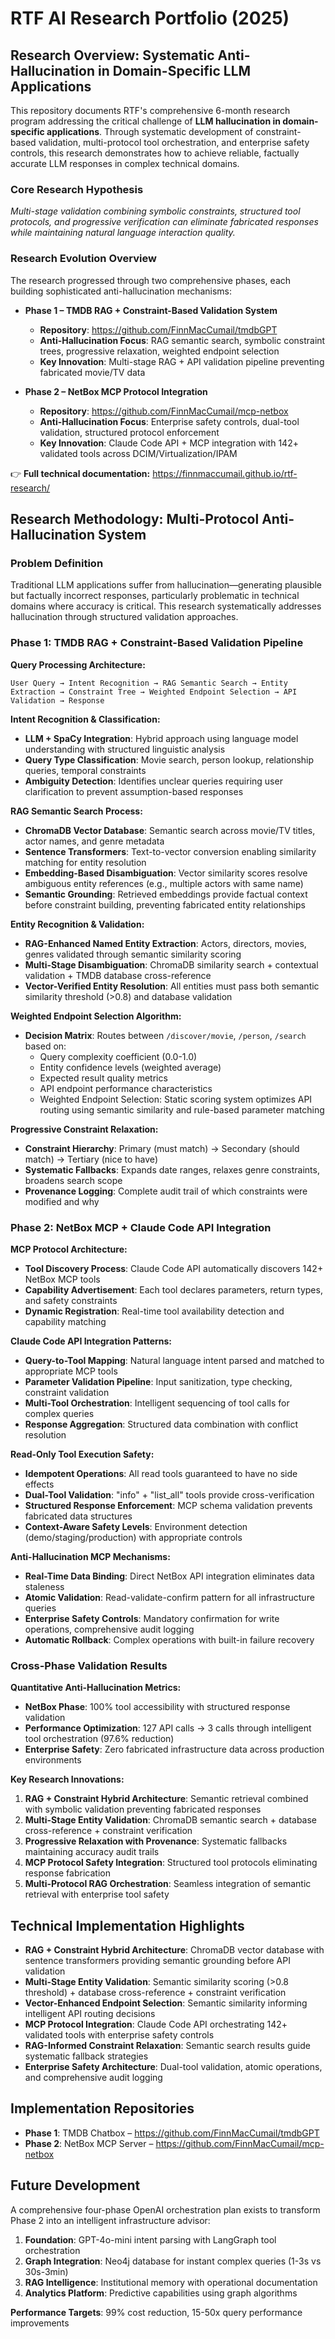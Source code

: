 # RTF AI Research Portfolio (2025)

## Research Overview: Systematic Anti-Hallucination in Domain-Specific LLM Applications

This repository documents RTF's comprehensive 6-month research program addressing the critical challenge of **LLM hallucination in domain-specific applications**. Through systematic development of constraint-based validation, multi-protocol tool orchestration, and enterprise safety controls, this research demonstrates how to achieve reliable, factually accurate LLM responses in complex technical domains.

### Core Research Hypothesis
*Multi-stage validation combining symbolic constraints, structured tool protocols, and progressive verification can eliminate fabricated responses while maintaining natural language interaction quality.*

### Research Evolution Overview
The research progressed through two comprehensive phases, each building sophisticated anti-hallucination mechanisms:

- **Phase 1 – TMDB RAG + Constraint-Based Validation System**
  - **Repository**: https://github.com/FinnMacCumail/tmdbGPT
  - **Anti-Hallucination Focus**: RAG semantic search, symbolic constraint trees, progressive relaxation, weighted endpoint selection
  - **Key Innovation**: Multi-stage RAG + API validation pipeline preventing fabricated movie/TV data

- **Phase 2 – NetBox MCP Protocol Integration**  
  - **Repository**: https://github.com/FinnMacCumail/mcp-netbox
  - **Anti-Hallucination Focus**: Enterprise safety controls, dual-tool validation, structured protocol enforcement
  - **Key Innovation**: Claude Code API + MCP integration with 142+ validated tools across DCIM/Virtualization/IPAM

👉 **Full technical documentation:** https://finnmaccumail.github.io/rtf-research/

## Research Methodology: Multi-Protocol Anti-Hallucination System

### Problem Definition
Traditional LLM applications suffer from hallucination—generating plausible but factually incorrect responses, particularly problematic in technical domains where accuracy is critical. This research systematically addresses hallucination through structured validation approaches.

### Phase 1: TMDB RAG + Constraint-Based Validation Pipeline

**Query Processing Architecture:**
```
User Query → Intent Recognition → RAG Semantic Search → Entity Extraction → Constraint Tree → Weighted Endpoint Selection → API Validation → Response
```

**Intent Recognition & Classification:**
- **LLM + SpaCy Integration**: Hybrid approach using language model understanding with structured linguistic analysis
- **Query Type Classification**: Movie search, person lookup, relationship queries, temporal constraints
- **Ambiguity Detection**: Identifies unclear queries requiring user clarification to prevent assumption-based responses

**RAG Semantic Search Process:**
- **ChromaDB Vector Database**: Semantic search across movie/TV titles, actor names, and genre metadata
- **Sentence Transformers**: Text-to-vector conversion enabling similarity matching for entity resolution
- **Embedding-Based Disambiguation**: Vector similarity scores resolve ambiguous entity references (e.g., multiple actors with same name)
- **Semantic Grounding**: Retrieved embeddings provide factual context before constraint building, preventing fabricated entity relationships

**Entity Recognition & Validation:**
- **RAG-Enhanced Named Entity Extraction**: Actors, directors, movies, genres validated through semantic similarity scoring
- **Multi-Stage Disambiguation**: ChromaDB similarity search + contextual validation + TMDB database cross-reference
- **Vector-Verified Entity Resolution**: All entities must pass both semantic similarity threshold (>0.8) and database validation

**Weighted Endpoint Selection Algorithm:**
- **Decision Matrix**: Routes between `/discover/movie`, `/person`, `/search` based on:
  - Query complexity coefficient (0.0-1.0)
  - Entity confidence levels (weighted average)
  - Expected result quality metrics
  - API endpoint performance characteristics
  - Weighted Endpoint Selection: Static scoring system optimizes API
  routing using semantic similarity and rule-based parameter matching

**Progressive Constraint Relaxation:**
- **Constraint Hierarchy**: Primary (must match) → Secondary (should match) → Tertiary (nice to have)
- **Systematic Fallbacks**: Expands date ranges, relaxes genre constraints, broadens search scope
- **Provenance Logging**: Complete audit trail of which constraints were modified and why

### Phase 2: NetBox MCP + Claude Code API Integration

**MCP Protocol Architecture:**
- **Tool Discovery Process**: Claude Code API automatically discovers 142+ NetBox MCP tools
- **Capability Advertisement**: Each tool declares parameters, return types, and safety constraints
- **Dynamic Registration**: Real-time tool availability detection and capability matching

**Claude Code API Integration Patterns:**
- **Query-to-Tool Mapping**: Natural language intent parsed and matched to appropriate MCP tools
- **Parameter Validation Pipeline**: Input sanitization, type checking, constraint validation
- **Multi-Tool Orchestration**: Intelligent sequencing of tool calls for complex queries
- **Response Aggregation**: Structured data combination with conflict resolution

**Read-Only Tool Execution Safety:**
- **Idempotent Operations**: All read tools guaranteed to have no side effects
- **Dual-Tool Validation**: "info" + "list_all" tools provide cross-verification
- **Structured Response Enforcement**: MCP schema validation prevents fabricated data structures
- **Context-Aware Safety Levels**: Environment detection (demo/staging/production) with appropriate controls

**Anti-Hallucination MCP Mechanisms:**
- **Real-Time Data Binding**: Direct NetBox API integration eliminates data staleness
- **Atomic Validation**: Read-validate-confirm pattern for all infrastructure queries  
- **Enterprise Safety Controls**: Mandatory confirmation for write operations, comprehensive audit logging
- **Automatic Rollback**: Complex operations with built-in failure recovery

### Cross-Phase Validation Results

**Quantitative Anti-Hallucination Metrics:**
- **NetBox Phase**: 100% tool accessibility with structured response validation
- **Performance Optimization**: 127 API calls → 3 calls through intelligent tool orchestration (97.6% reduction)
- **Enterprise Safety**: Zero fabricated infrastructure data across production environments

**Key Research Innovations:**
1. **RAG + Constraint Hybrid Architecture**: Semantic retrieval combined with symbolic validation preventing fabricated responses
2. **Multi-Stage Entity Validation**: ChromaDB semantic search + database cross-reference + constraint verification
3. **Progressive Relaxation with Provenance**: Systematic fallbacks maintaining accuracy audit trails
4. **MCP Protocol Safety Integration**: Structured tool protocols eliminating response fabrication
5. **Multi-Protocol RAG Orchestration**: Seamless integration of semantic retrieval with enterprise tool safety

## Technical Implementation Highlights

- **RAG + Constraint Hybrid Architecture**: ChromaDB vector database with sentence transformers providing semantic grounding before API validation
- **Multi-Stage Entity Validation**: Semantic similarity scoring (>0.8 threshold) + database cross-reference + constraint verification
- **Vector-Enhanced Endpoint Selection**: Semantic similarity informing intelligent API routing decisions
- **MCP Protocol Integration**: Claude Code API orchestrating 142+ validated tools with enterprise safety controls
- **RAG-Informed Constraint Relaxation**: Semantic search results guide systematic fallback strategies
- **Enterprise Safety Architecture**: Dual-tool validation, atomic operations, and comprehensive audit logging

## Implementation Repositories
- **Phase 1**: TMDB Chatbox – https://github.com/FinnMacCumail/tmdbGPT
- **Phase 2**: NetBox MCP Server – https://github.com/FinnMacCumail/mcp-netbox

## Future Development
A comprehensive four-phase OpenAI orchestration plan exists to transform Phase 2 into an intelligent infrastructure advisor:
1. **Foundation**: GPT-4o-mini intent parsing with LangGraph tool orchestration
2. **Graph Integration**: Neo4j database for instant complex queries (1-3s vs 30s-3min)
3. **RAG Intelligence**: Institutional memory with operational documentation
4. **Analytics Platform**: Predictive capabilities using graph algorithms

**Performance Targets**: 99% cost reduction, 15-50x query performance improvements

